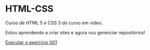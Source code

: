 # HTML-CSS
 Curso de HTML 5 e CSS 3 do curso em video.

 Estou aprendendo a criar sites e agora vou gerenciar repositórios!

<a href="https://nayara-mello.github.io/HTML-CSS/exercicios/ex01/index.html"> Executar o exercício 001 </a>